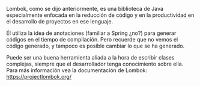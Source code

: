 Lombok, como se dijo anteriormente, es una biblioteca de Java especialmente enfocada en la reducción de código y en la productividad en el desarrollo de proyectos en ese lenguaje.

Él utiliza la idea de anotaciones (familiar a Spring ¿no?) para generar códigos en el tiempo de compilación. Pero recuerde que no vemos el código generado, y tampoco es posible cambiar lo que se ha generado.

Puede ser una buena herramienta aliada a la hora de escribir clases complejas, siempre que el desarrollador tenga conocimiento sobre ella. Para más información vea la documentación de Lombok: https://projectlombok.org/